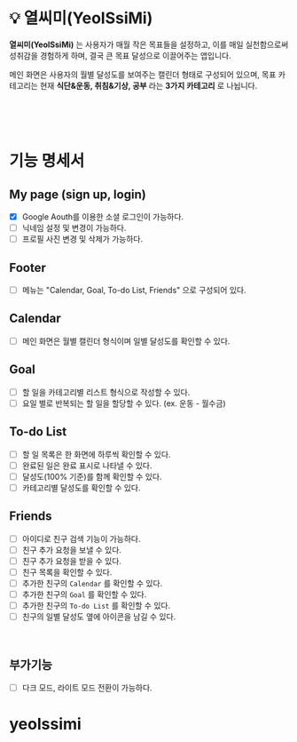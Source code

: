 # 💡 열씨미(YeolSsiMi)

**열씨미(YeolSsiMi)** 는 사용자가 매월 작은 목표들을 설정하고, 이를 매일 실천함으로써 성취감을 경험하게 하며, 결국 큰 목표 달성으로 이끌어주는 앱입니다.

메인 화면은 사용자의 월별 달성도를 보여주는 캘린더 형태로 구성되어 있으며, 목표 카테고리는 현재 **식단&운동, 취침&기상, 공부** 라는 **3가지 카테고리** 로 나뉩니다.

<br/>
<br/>
<br/>

# 기능 명세서

## My page (sign up, login)

- [x] Google Aouth를 이용한 소셜 로그인이 가능하다.
- [ ] 닉네임 설정 및 변경이 가능하다.
- [ ] 프로필 사진 변경 및 삭제가 가능하다.

## Footer

- [ ] 메뉴는 "Calendar, Goal, To-do List, Friends" 으로 구성되어 있다.

## Calendar

- [ ] 메인 화면은 월별 캘린더 형식이며 일별 달성도를 확인할 수 있다.

## Goal

- [ ] 할 일을 카테고리별 리스트 형식으로 작성할 수 있다.
- [ ] 요일 별로 반복되는 할 일을 할당할 수 있다. (ex. 운동 - 월수금)

## To-do List

- [ ] 할 일 목록은 한 화면에 하루씩 확인할 수 있다.
- [ ] 완료된 일은 완료 표시로 나타낼 수 있다.
- [ ] 달성도(100% 기준)를 함께 확인할 수 있다.
- [ ] 카테고리별 달성도를 확인할 수 있다.

## Friends

- [ ] 아이디로 친구 검색 기능이 가능하다.
- [ ] 친구 추가 요청을 보낼 수 있다.
- [ ] 친구 추가 요청을 받을 수 있다.
- [ ] 친구 목록을 확인할 수 있다.
- [ ] 추가한 친구의 `Calendar` 를 확인할 수 있다.
- [ ] 추가한 친구의 `Goal` 를 확인할 수 있다.
- [ ] 추가한 친구의 `To-do List` 를 확인할 수 있다.
- [ ] 친구의 일별 달성도 옆에 아이콘을 남길 수 있다.

<br/>

## 부가기능

- [ ] 다크 모드, 라이트 모드 전환이 가능하다.

# yeolssimi
